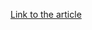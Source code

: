 [Link to the article](https://labs.bitdefender.com/2018/08/triout-spyware-framework-for-android-with-extensive-surveillance-capabilities/)
